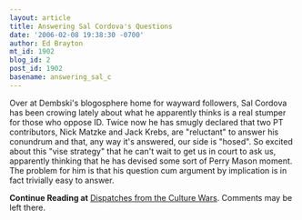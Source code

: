 ```yaml
---
layout: article
title: Answering Sal Cordova's Questions
date: '2006-02-08 19:38:30 -0700'
author: Ed Brayton
mt_id: 1902
blog_id: 2
post_id: 1902
basename: answering_sal_c
---
```

Over at Dembski's blogosphere home for wayward followers, Sal Cordova has been crowing lately about what he apparently thinks is a real stumper for those who oppose ID. Twice now he has smugly declared that two PT contributors, Nick Matzke and Jack Krebs, are "reluctant" to answer his conundrum and that, any way it's answered, our side is "hosed". So excited about this "vise strategy" that he can't wait to get us in court to ask us, apparently thinking that he has devised some sort of Perry Mason moment. The problem for him is that his question cum argument by implication is in fact trivially easy to answer. 

**Continue Reading at** [Dispatches from the Culture Wars](http://scienceblogs.com/dispatches/2006/02/answering_sal_cordovas_questio.php). Comments may be left there.

